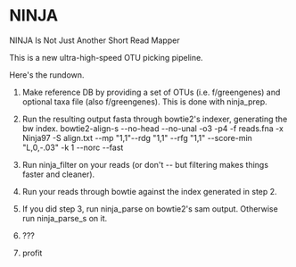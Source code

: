 NINJA
=====

NINJA Is Not Just Another Short Read Mapper

This is a new ultra-high-speed OTU picking pipeline. 

Here's the rundown. 

1. Make reference DB by providing a set of OTUs (i.e. f/greengenes) and optional taxa file (also f/greengenes). This is done with ninja_prep.

2. Run the resulting output fasta through bowtie2's indexer, generating the bw index.
    bowtie2-align-s --no-head --no-unal -o3 -p4 -f reads.fna -x Ninja97 -S align.txt --mp "1,1"--rdg "1,1" --rfg "1,1" --score-min "L,0,-.03" -k 1 --norc --fast

3. Run ninja_filter on your reads (or don't -- but filtering makes things faster and cleaner).

4. Run your reads through bowtie against the index generated in step 2.

5. If you did step 3, run ninja_parse on bowtie2's sam output. Otherwise run ninja_parse_s on it.

6. ???

7. profit 

